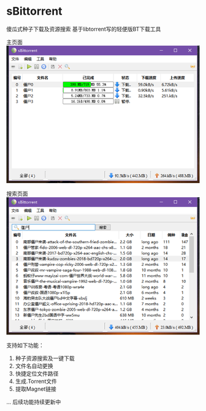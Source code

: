 # sBittorrent
傻瓜式种子下载及资源搜索
基于libtorrent写的轻便版BT下载工具

主页面
![](https://github.com/ZhouHanyu18/sBittorrent/blob/dev/media/readme/Windows.png)

搜索页面
![](https://github.com/ZhouHanyu18/sBittorrent/blob/dev/media/readme/js.png)

支持如下功能：
1. 种子资源搜索及一键下载
2. 文件名自动更换
3. 快捷定位文件路径
4. 生成.Torrent文件
5. 提取Magnet链接


...
后续功能持续更新中